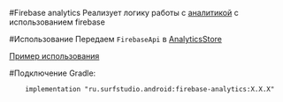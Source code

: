 #Firebase analytics 
Реализует логику работы с [аналитикой](../analytics) с использованием firebase

#Использование
Передаем `FirebaseApi` в [AnalyticsStore](../analytics/src/main/java/ru/surfstudio/android/analytics/store/AnalyticsStore.java)

[Пример использования](../firebase-sample)

#Подключение
Gradle:
```
    implementation "ru.surfstudio.android:firebase-analytics:X.X.X"
```